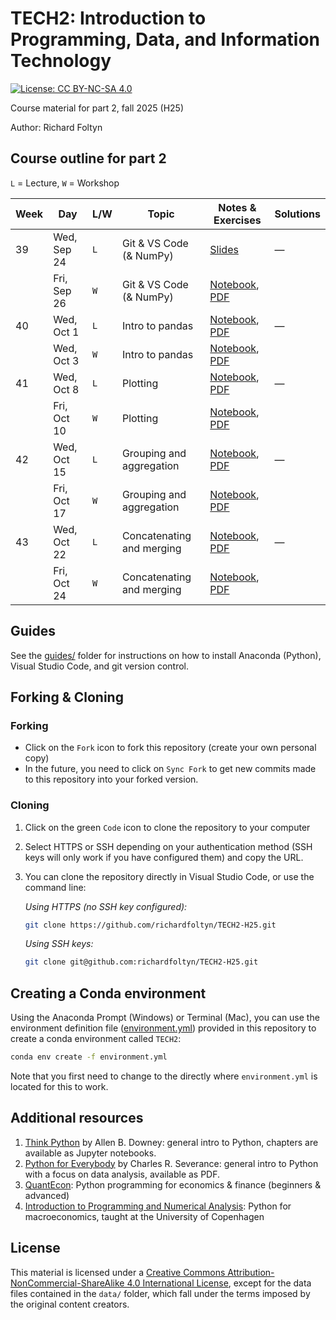 
# TECH2: Introduction to Programming, Data, and Information Technology

[![License: CC BY-NC-SA 4.0](https://img.shields.io/badge/License-CC%20BY--NC--SA%204.0-lightgrey.svg)](https://creativecommons.org/licenses/by-nc-sa/4.0/)

Course material for part 2, fall 2025 (H25)

Author: Richard Foltyn


## Course outline for part 2

`L` = Lecture, `W` = Workshop


| Week | Day         | L/W | Topic | Notes & Exercises | Solutions |
|------|-------------|-----|-------|----------------------|------------------------------------------|
|  39  | Wed, Sep 24 | `L` | Git & VS Code (& NumPy) | [Slides](lectures/lecture1/lecture1-slides.pdf) | —  |
|      | Fri, Sep 26 | `W` | Git & VS Code (& NumPy) | [Notebook](workshops/workshop1/workshop1.ipynb), [PDF](workshops/workshop1/workshop1.pdf) | |
|  40  | Wed, Oct 1  | `L` | Intro to pandas | [Notebook](lectures/lecture2/lecture2.ipynb), [PDF](lectures/lecture2/lecture2.pdf) | —  |
|      | Wed, Oct 3  | `W` | Intro to pandas | [Notebook](workshops/workshop2/workshop2.ipynb), [PDF](workshops/workshop2/workshop2.pdf) |  |
|  41  | Wed, Oct 8  | `L` | Plotting | [Notebook](lectures/lecture3/lecture3.ipynb), [PDF](lectures/lecture3/lecture3.pdf) | —  |
|      | Fri, Oct 10 | `W` | Plotting | [Notebook](workshops/workshop3/workshop3.ipynb), [PDF](workshops/workshop3/workshop3.pdf) |  |
|  42  | Wed, Oct 15 | `L` | Grouping and aggregation | [Notebook](lectures/lecture4/lecture4.ipynb), [PDF](lectures/lecture4/lecture4.pdf) | —  |
|      | Fri, Oct 17 | `W` | Grouping and aggregation | [Notebook](workshops/workshop4/workshop4.ipynb), [PDF](workshops/workshop4/workshop4.pdf) |  |
|  43  | Wed, Oct 22 | `L` | Concatenating and merging | [Notebook](lectures/lecture5/lecture5.ipynb), [PDF](lectures/lecture5/lecture5.pdf) | —  |
|      | Fri, Oct 24 | `W` | Concatenating and merging | [Notebook](workshops/workshop5/workshop5.ipynb), [PDF](workshops/workshop5/workshop5.pdf) | |


## Guides

See the [guides/](guides/README.md) folder for instructions on how to 
install Anaconda (Python), Visual Studio Code, and git version control.


## Forking & Cloning

### Forking

- Click on the `Fork` icon to fork this repository (create your own personal copy)
- In the future, you need to click on `Sync Fork` to get new commits made to this repository into your forked version.

### Cloning

1. Click on the green `Code` icon to clone the repository to your computer
2. Select HTTPS or SSH depending on your authentication method (SSH keys will only work if you have configured them) and copy the URL.
3. You can clone the repository directly in Visual Studio Code, or use the command line:

    _Using HTTPS (no SSH key configured):_
    ```bash
    git clone https://github.com/richardfoltyn/TECH2-H25.git
    ```
    _Using SSH keys:_
    ```bash
    git clone git@github.com:richardfoltyn/TECH2-H25.git
    ```


## Creating a Conda environment

Using the Anaconda Prompt (Windows) or Terminal (Mac), you can use 
the environment definition file ([environment.yml](environment.yml)) provided in this repository to create 
a conda environment called `TECH2`:
```bash
conda env create -f environment.yml
```
Note that you first need to change to the directly where `environment.yml` is located for this to work.


## Additional resources

1. [Think Python](https://allendowney.github.io/ThinkPython/index.html) by Allen B. Downey:
   general intro to Python, chapters are available as Jupyter notebooks.
2. [Python for Everybody](https://www.py4e.com/book) by Charles R. Severance:
   general intro to Python with a focus on data analysis, available as PDF.
3. [QuantEcon](https://quantecon.org/lectures/): Python programming for economics & finance
    (beginners & advanced)
3. [Introduction to Programming and Numerical Analysis](https://sites.google.com/view/numeconcph-introprog/home): 
    Python for macroeconomics, taught at the University of Copenhagen

## License

This material is licensed under a 
[Creative Commons Attribution-NonCommercial-ShareAlike 4.0 International License](http://creativecommons.org/licenses/by-nc-sa/4.0/),
except for the data files contained in the `data/` folder, which
fall under the terms imposed by the original content creators.
